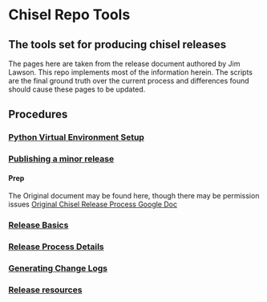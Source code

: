 # Chisel Repo Tools
## The tools set for producing chisel releases
The pages here are taken from the release document authored by Jim Lawson.
This repo implements most of the information herein.
The scripts are the final ground truth over the current process and differences
found should cause these pages to be updated.

## Procedures
### [Python Virtual Environment Setup](python_venv_setup.md)
                                      
### [Publishing a minor release](publish_minor_release.md)

#### Prep

The Original document may be found here, though there may be permission issues
[Original Chisel Release Process Google Doc](https://docs.google.com/document/d/1Q-sAMiSzmoTC5L4IZYy5u7wYz-LW2gZCUFjmhM_CBPY/edit?ts=5efa6336#)

### [Release Basics](release_basics.md)

### [Release Process Details](release_process_details.md)

### [Generating Change Logs](change_log.md)

### [Release resources](resources.md)
